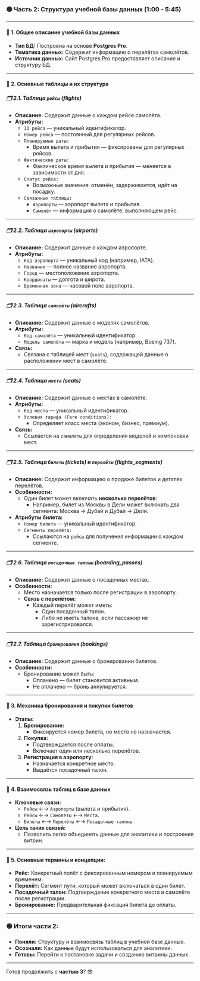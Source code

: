 ### 🟢 **Часть 2: Структура учебной базы данных (1:00 - 5:45)**

---

#### 🔹 **1. Общее описание учебной базы данных**

- **Тип БД:** Построена на основе **Postgres Pro**.
- **Тематика данных:** Содержит информацию о перелётах самолётов.
- **Источник данных:** Сайт Postgres Pro предоставляет описание и структуру БД.

---

#### 🔹 **2. Основные таблицы и их структура**

##### 🗂 **2.1. Таблица `рейсы` (flights)**

- **Описание:** Содержит данные о каждом рейсе самолёта.
- **Атрибуты:**
    - `ID рейса` — уникальный идентификатор.
    - `Номер рейса` — постоянный для регулярных рейсов.
    - `Планируемые даты:`
        - Время вылета и прибытия — фиксированы для регулярных рейсов.
    - `Фактические даты:`
        - Фактическое время вылета и прибытия — меняется в зависимости от дня.
    - `Статус рейса:`
        - Возможные значения: отменён, задерживается, идёт на посадку.
    - `Связанные таблицы:`
        - `Аэропорты` — аэропорт вылета и прибытия.
        - `Самолёт` — информация о самолёте, выполняющем рейс.

---

##### 🗂 **2.2. Таблица `аэропорты` (airports)**

- **Описание:** Содержит данные о каждом аэропорте.
- **Атрибуты:**
    - `Код аэропорта` — уникальный код (например, IATA).
    - `Название` — полное название аэропорта.
    - `Город` — местоположение аэропорта.
    - `Координаты` — долгота и широта.
    - `Временная зона` — часовой пояс аэропорта.

---

##### 🗂 **2.3. Таблица `самолёты` (aircrafts)**

- **Описание:** Содержит данные о моделях самолётов.
- **Атрибуты:**
    - `Код самолёта` — уникальный идентификатор.
    - `Модель самолёта` — марка и модель (например, Boeing 737).
- **Связь:**
    - Связана с таблицей мест (`seats`), содержащей данные о расположении мест в самолёте.

---

##### 🗂 **2.4. Таблица `места` (seats)**

- **Описание:** Содержит данные о местах в самолёте.
- **Атрибуты:**
    - `Код места` — уникальный идентификатор.
    - `Условия тарифа (Fare conditions):`
        - Определяет класс места (эконом, бизнес, премиум).
- **Связь:**
    - Ссылается на `самолёты` для определения моделей и компоновки мест.

---

##### 🗂 **2.5. Таблица `билеты` (tickets) и `перелёты` (flights_segments)**

- **Описание:** Содержит информацию о продаже билетов и деталях перелётов.
- **Особенности:**
    - Один билет может включать **несколько перелётов**:
        - Например, билет из Москвы в Дели может включать два сегмента: Москва → Дубай и Дубай → Дели.
- **Атрибуты билета:**
    - `Номер билета` — уникальный идентификатор.
    - `Сегменты перелёта:`
        - Ссылаются на `рейсы` для получения информации о каждом сегменте.

---

##### 🗂 **2.6. Таблица `посадочные талоны` (boarding_passes)**

- **Описание:** Содержит данные о посадочных местах.
- **Особенности:**
    - Место назначается только после регистрации в аэропорту.
    - **Связь с перелётом:**
        - Каждый перелёт может иметь:
            - Один посадочный талон.
            - Либо не иметь талона, если пассажир не зарегистрировался.

---

##### 🗂 **2.7. Таблица `бронирования` (bookings)**

- **Описание:** Содержит данные о бронировании билетов.
- **Особенности:**
    - Бронирование может быть:
        - Оплачено — билет становится активным.
        - Не оплачено — бронь аннулируется.

---

#### 🔹 **3. Механика бронирования и покупки билетов**

- **Этапы:**
    1. **Бронирование:**
        - Фиксируется номер билета, но место не назначается.
    2. **Покупка:**
        - Подтверждается после оплаты.
        - Включает один или несколько перелётов.
    3. **Регистрация в аэропорту:**
        - Назначается конкретное место.
        - Выдаётся посадочный талон.

---

#### 🔹 **4. Взаимосвязь таблиц в базе данных**

- **Ключевые связи:**
    - `Рейсы` ←→ `Аэропорты` (вылета и прибытия).
    - `Рейсы` ←→ `Самолёты` ←→ `Места`.
    - `Билеты` ←→ `Перелёты` ←→ `Посадочные талоны`.
- **Цель таких связей:**
    - Позволить легко объединять данные для аналитики и построения витрин.

---

#### 🔹 **5. Основные термины и концепции:**

- **Рейс:** Конкретный полёт с фиксированным номером и планируемым временем.
- **Перелёт:** Сегмент пути, который может включаться в один билет.
- **Посадочный талон:** Подтверждение конкретного места в самолёте после регистрации.
- **Бронирование:** Предварительная фиксация билета до оплаты.

---

### 🟢 **Итоги части 2:**

- **Поняли:** Структуру и взаимосвязь таблиц в учебной базе данных.
- **Осознали:** Как данные будут использоваться для аналитики.
- **Готовы:** Перейти к постановке задачи и созданию витрины данных.

---

Готов продолжить с **частью 3**? 😎
